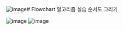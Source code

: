 ![image](https://github.com/user-attachments/assets/faae6bac-633c-468f-9d5a-954ad9e6b1f1)# Flowchart
알고리즘 실습 순서도 그리기

![image](https://github.com/user-attachments/assets/64b59b1c-20a1-476f-aee5-d9f622483253)
![image](https://github.com/user-attachments/assets/5d84694c-237e-4cf1-afe3-c453887347a4)
